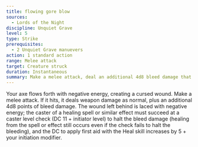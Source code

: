 ```yaml
---
title: flowing gore blow
sources:
  - Lords of the Night
discipline: Unquiet Grave
level: 5
type: Strike
prerequisites:
  - 2 Unquiet Grave manuevers
action: 1 standard action
range: Melee attack
target: Creature struck
duration: Instantaneous
summary: Make a melee attack, deal an additional 4d8 bleed damage that is difficult to heal.
---
```


Your axe flows forth with negative energy, creating a cursed wound. Make a melee attack. If it hits, it deals weapon damage as normal, plus an additional 4d8 points of bleed damage. The wound left behind is laced with negative energy; the caster of a healing spell or similar effect must succeed at a caster level check (DC 11 + initiator level) to halt the bleed damage (healing from the spell or effect still occurs even if the check fails to halt the bleeding), and the DC to apply first aid with the Heal skill increases by 5 + your initiation modifier.
